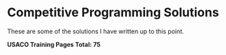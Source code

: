 # Competitive Programming Solutions

These are some of the solutions I have written up to this point.

**USACO Training Pages Total: $75$**
